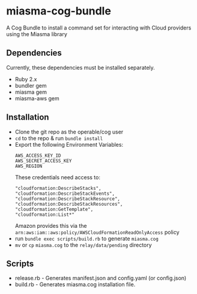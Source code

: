 # miasma-cog-bundle
A Cog Bundle to install a command set for interacting with Cloud providers using the Miasma library

## Dependencies
Currently, these dependencies must be installed separately.
* Ruby 2.x
* bundler gem
* miasma gem
* miasma-aws gem

## Installation
* Clone the git repo as the operable/cog user
* `cd` to the repo & run `bundle install`
* Export the following Environment Variables:
    ```
    AWS_ACCESS_KEY_ID
    AWS_SECRET_ACCESS_KEY
    AWS_REGION
    ```
    These credentials need access to:
    ```
    "cloudformation:DescribeStacks",
    "cloudformation:DescribeStackEvents",
    "cloudformation:DescribeStackResource",
    "cloudformation:DescribeStackResources",
    "cloudformation:GetTemplate",
    "cloudformation:List*"
    ```
  Amazon provides this via the `arn:aws:iam::aws:policy/AWSCloudFormationReadOnlyAccess` policy
* run `bundle exec scripts/build.rb` to generate `miasma.cog`
* `mv` or `cp` `miasma.cog` to the `relay/data/pending` directory

## Scripts

* release.rb - Generates manifest.json and config.yaml (or config.json)
* build.rb - Generates miasma.cog installation file.
